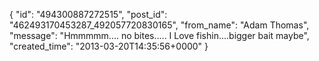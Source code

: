  {
   "id": "494300887272515",
   "post_id": "462493170453287_492057720830165",
   "from_name": "Adam Thomas",
   "message": "Hmmmmm.... no bites..... I Love fishin....bigger bait maybe",
   "created_time": "2013-03-20T14:35:56+0000"
 }
